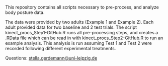 This repository contains all scripts necessary to pre-process, and analyze body posture data. 

The data were provided by two adults (Example 1 and Example 2). Each adult provided data for two baseline and 2 test trials. The script kinect_procs_Step1-GitHub.R runs all pre-processing steps, and creates a .RData file which can be read in with kinect_procs_Step2-GitHub.R to run an example analysis. This analysis is run assuming Test 1 and Test 2 were recorded following different experimental treatments. 

Questions: stella.gerdemann@uni-leipzig.de
